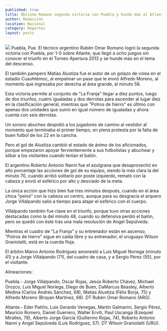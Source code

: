 ```yaml
---
published: true
title: Obtiene Romano segunda victoria con Puebla y hunde más al Atlante
author: Redacción
location: Nacional
category: Deportes
layout: posts
---
```


![](http://i.imgur.com/2Ybx0NEm.jpg)
Puebla, Pue. El técnico argentino Rubén Omar Romano logró la segunda victoria con Puebla, por 1-0 sobre Atlante, que llegó a ocho juegos sin conocer el triunfo en el Torneo Apertura 2013 y se hunde más en el tema del descenso.

El también pampero Matías Alustiza fue el autor de un golazo de volea en el estadio Cuauhtémoc, al empalmar un pase que le envió Alfredo Moreno, al momento que ingresaba por derecha al área grande, al minuto 58.

Esta victoria permite al conjunto de "La Franja" llegar a diez puntos, luego de dos triunfos, cuatro igualadas y dos derrotas para ascender al lugar diez en la clasificación general, mientras que "Potros de hierro" es último con apenas dos unidades que sumó en igual número de igualadas y ahora cuenta con seis derrotas.

Un sonoro abucheo despidió a los jugadores de camino al vestidor al momento que terminaba el primer tiempo, en plena protesta por la falta de buen futbol de los 22 en la cancha.

Pero el gol de Alustiza cambió el estado de ánimo de los aficionados, porque empezaron apoyar fervientemente a sus futbolistas y abuchear y silbar a los visitantes cuando tenían el balón.

El argentino Roberto Antonio Nanni fue el azulgrana que desaprovechó en alto porcentaje las acciones de gol de su equipo, siendo la más clara la del minuto 70, cuando arribó solitario por poste izquierdo, remató con la cabeza y envió el esférico por alto y desviado de la meta.

La única acción que hizo bien fue tres minutos después, cuando en el área chica "peinó" con la cabeza un centro, aunque para su desgracia el arquero Jorge Villalpando salió a tiempo para atajar el esférico con el cuerpo.

Villalpando también fue clave en el triunfo, porque tuvo otras acciones destacadas como la del minuto 48, cuando su defensiva perdió el balón, pero se quedó con éste tras una mala resolución de Angel Sepúlveda.

Mientras el cuadro de "La Franja" y su entrenador están en ascenso, "Potros de hierro" sigue en caída libre y su entrenador, el uruguayo Wilson Graniolatti, está en la cuerda floja.

El árbitro Marco Antonio Rodríguez amonestó a Luis Miguel Noriega (minuto 41) y a Jorge Villalpando (71), del cuadro de casa, y a Sergio Pérez (55), por el visitante.

Alineaciones:

Puebla.- Jorge Villalpando, Oscar Rojas, Jesús Roberto Chávez, Michael Orozco, Luis Miguel Noriega, Diego de Buen, DaMarcus Beasley, Alberto Medina (Carlos Andrés Sánchez, 68), Matías Alustiza (Félix Borja, 75) y Alfredo Moreno (Brayan Martínez, 68). DT Rubén Omar Romano (ARG).

Atlante.- Eder Patiño, Luis Gerardo Venegas, Martín Galmarini, Sergio Pérez, Mauricio Romero, Daniel Guerrero, Walter Erviti, Paul Uscanga (Ezequiel Miralles, 78), Alberto Jorge García (Guillermo Rojas, 74), Roberto Antonio Nanni y Angel Sepúlveda (Luis Rodríguez, 57). DT Wilson Graniolatti (URU).
